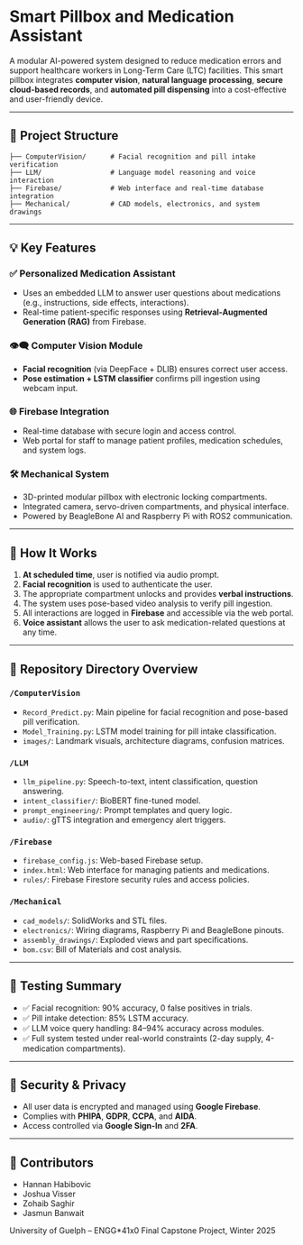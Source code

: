 # Smart Pillbox and Medication Assistant

A modular AI-powered system designed to reduce medication errors and support healthcare workers in Long-Term Care (LTC) facilities. This smart pillbox integrates **computer vision**, **natural language processing**, **secure cloud-based records**, and **automated pill dispensing** into a cost-effective and user-friendly device.

---

## 🔧 Project Structure

```
├── ComputerVision/      # Facial recognition and pill intake verification
├── LLM/                 # Language model reasoning and voice interaction
├── Firebase/            # Web interface and real-time database integration
├── Mechanical/          # CAD models, electronics, and system drawings
```

---

## 💡 Key Features

### ✅ Personalized Medication Assistant
- Uses an embedded LLM to answer user questions about medications (e.g., instructions, side effects, interactions).
- Real-time patient-specific responses using **Retrieval-Augmented Generation (RAG)** from Firebase.

### 👁️‍🗨️ Computer Vision Module
- **Facial recognition** (via DeepFace + DLIB) ensures correct user access.
- **Pose estimation + LSTM classifier** confirms pill ingestion using webcam input.

### 🌐 Firebase Integration
- Real-time database with secure login and access control.
- Web portal for staff to manage patient profiles, medication schedules, and system logs.

### 🛠 Mechanical System
- 3D-printed modular pillbox with electronic locking compartments.
- Integrated camera, servo-driven compartments, and physical interface.
- Powered by BeagleBone AI and Raspberry Pi with ROS2 communication.

---

## 🚀 How It Works

1. **At scheduled time**, user is notified via audio prompt.
2. **Facial recognition** is used to authenticate the user.
3. The appropriate compartment unlocks and provides **verbal instructions**.
4. The system uses pose-based video analysis to verify pill ingestion.
5. All interactions are logged in **Firebase** and accessible via the web portal.
6. **Voice assistant** allows the user to ask medication-related questions at any time.

---

## 📁 Repository Directory Overview

### `/ComputerVision`
- `Record_Predict.py`: Main pipeline for facial recognition and pose-based pill verification.
- `Model_Training.py`: LSTM model training for pill intake classification.
- `images/`: Landmark visuals, architecture diagrams, confusion matrices.

### `/LLM`
- `llm_pipeline.py`: Speech-to-text, intent classification, question answering.
- `intent_classifier/`: BioBERT fine-tuned model.
- `prompt_engineering/`: Prompt templates and query logic.
- `audio/`: gTTS integration and emergency alert triggers.

### `/Firebase`
- `firebase_config.js`: Web-based Firebase setup.
- `index.html`: Web interface for managing patients and medications.
- `rules/`: Firebase Firestore security rules and access policies.

### `/Mechanical`
- `cad_models/`: SolidWorks and STL files.
- `electronics/`: Wiring diagrams, Raspberry Pi and BeagleBone pinouts.
- `assembly_drawings/`: Exploded views and part specifications.
- `bom.csv`: Bill of Materials and cost analysis.

---

## 🧪 Testing Summary

- ✅ Facial recognition: 90% accuracy, 0 false positives in trials.
- ✅ Pill intake detection: 85% LSTM accuracy.
- ✅ LLM voice query handling: 84–94% accuracy across modules.
- ✅ Full system tested under real-world constraints (2-day supply, 4-medication compartments).

---

## 🔐 Security & Privacy

- All user data is encrypted and managed using **Google Firebase**.
- Complies with **PHIPA**, **GDPR**, **CCPA**, and **AIDA**.
- Access controlled via **Google Sign-In** and **2FA**.

---

## 🤝 Contributors

- Hannan Habibovic  
- Joshua Visser  
- Zohaib Saghir  
- Jasmun Banwait  

University of Guelph – ENGG*41x0 Final Capstone Project, Winter 2025
